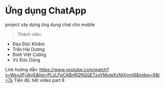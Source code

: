 # Ứng dụng ChatApp

project xây dựng ứng dụng chat cho mobile

>Thành viên:
  * Đào Đức Khiêm
  * Trần Hải Dương
  * Đinh Việt Cường
  * Vũ Đức Dũng
  
Link hướng dẫn: https://www.youtube.com/watch?v=WsyJlFjJkyE&list=PLzLFqCABnRQftQQETzoVMuteXzNiXmnj8&index=6&t=7s
Tiến độ: hết video part 8

